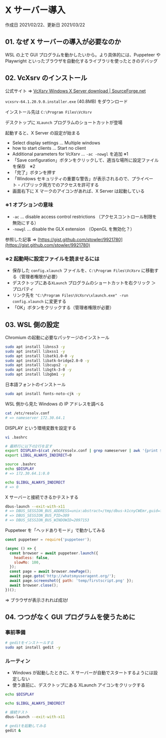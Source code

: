 # X サーバー導入

作成日 2021/02/22、更新日 2021/03/22

## 01. なぜ X サーバーの導入が必要なのか

WSL の上で GUI プログラムを動かしたいから。より具体的には、Puppeteer や Playwright といったブラウザを自動化するライブラリを使ったときのデバッグ

## 02. VcXsrv のインストール

公式サイト => [VcXsrv Windows X Server download \| SourceForge\.net](https://sourceforge.net/projects/vcxsrv/)

`vcxsrv-64.1.20.9.0.installer.exe` (40.8MB) をダウンロード

インストール先は `C:\Program Files\VcXsrv`

デスクトップに `XLaunch` プログラムのショートカットが登場

起動すると、X Server の設定が始まる

- Select display settings ... Multiple windows
- how to start clients ... Start no client
- Additional parameters for VcXsrv ... `-ac -nowgl` を追加 ※1
- 「Save configuration」ボタンをクリックして、適当な場所に設定ファイルを保存　※2
- 「完了」ボタンを押す
- 「Windows セキュリティの重要な警告」が表示されるので、プライベート・パブリック両方でのアクセスを許可する
- 画面右下に X マークのアイコンがあれば、X Server は起動している

### ※1 オプションの意味

- `-ac` ... disable access control restrictions （アクセスコントロール制限を無効にする）
- `-nowgl` ... disable the GLX extension （OpenGL を無効化？）

参照した記事 => [https://gist.github.com/stowler/9921780](https://gist.github.com/stowler/9921780)

### ※2 起動時に設定ファイルを読ませるには

- 保存した `config.xlaunch` ファイルを、`C:\Program Files\VcXsrv` に移動する（管理者権限が必要）
- デスクトップにある`XLaunch` プログラムのショートカットを右クリック ＞ プロパティ
- リンク先を `"C:\Program Files\VcXsrv\xlaunch.exe" -run config.xlaunch` に変更する
- 「OK」ボタンをクリックする（管理者権限が必要）

## 03. WSL 側の設定

Chromium の起動に必要なパッケージのインストール

```bash
sudo apt install libnss3 -y
sudo apt install libxss1 -y
sudo apt install libatk1.0-0 -y
sudo apt install libatk-bridge2.0-0 -y
sudo apt install libcups2 -y
sudo apt install libgtk-3-0 -y
sudo apt install libgbm1 -y
```

日本語フォントのインストール

```bash
sudo apt install fonts-noto-cjk -y
```

WSL 側から見た Windows の IP アドレスを調べる

```bash
cat /etc/resolv.conf
# => nameserver 172.30.64.1
```

DISPLAY という環境変数を設定する

```bash
vi .bashrc

# 最終行に以下の2行を足す
export DISPLAY=$(cat /etc/resolv.conf | grep nameserver | awk '{print $2}'):0.0
export LIBGL_ALWAYS_INDIRECT=0

source .bashrc
echo $DISPLAY
# => 172.30.64.1:0.0

echo $LIBGL_ALWAYS_INDIRECT
# => 0
```

X サーバーと接続できるかテストする

```bash
dbus-launch --exit-with-x11
# => DBUS_SESSION_BUS_ADDRESS=unix:abstract=/tmp/dbus-k1cnyCWEmr,guid=fef79a89645d66bb9253f6356033aac6
# => DBUS_SESSION_BUS_PID=389
# => DBUS_SESSION_BUS_WINDOWID=2097153
```

Puppeteer を「ヘッドありモード」で動かしてみる

```javascript
const puppeteer = require('puppeteer');

(async () => {
  const browser = await puppeteer.launch({
    headless: false,
    slowMo: 100,
  });
  const page = await browser.newPage();
  await page.goto('http://whatsmyuseragent.org/');
  await page.screenshot({ path: 'temp/firstscript.png' });
  await browser.close();
})();
```

=> ブラウザが表示されれば成功!

## 04. つつがなく GUI プログラムを使うために

### 事前準備

```bash
# geditをインストールする
sudo apt install gedit -y
```

### ルーティン

- Windows が起動したときに、X サーバーが自動でスタートするようには設定しない
- 使う直前に、デスクトップにある XLaunch アイコンをクリックする

```bash
echo $DISPLAY

echo $LIBGL_ALWAYS_INDIRECT

# 接続テスト
dbus-launch --exit-with-x11

# geditを起動してみる
gedit &
```
